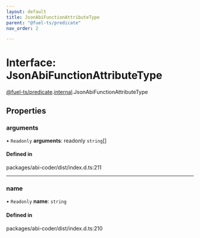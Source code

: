 ```yaml
---
layout: default
title: JsonAbiFunctionAttributeType
parent: "@fuel-ts/predicate"
nav_order: 2

---
```


# Interface: JsonAbiFunctionAttributeType

[@fuel-ts/predicate](../index.md).[internal](../namespaces/internal.md).JsonAbiFunctionAttributeType

## Properties

### arguments

• `Readonly` **arguments**: readonly `string`[]

#### Defined in

packages/abi-coder/dist/index.d.ts:211

___

### name

• `Readonly` **name**: `string`

#### Defined in

packages/abi-coder/dist/index.d.ts:210
